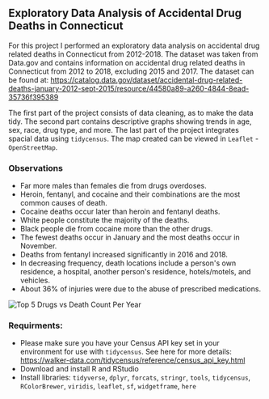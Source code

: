 ## Exploratory Data Analysis of Accidental Drug Deaths in Connecticut
For this project I performed an exploratory data analysis on accidental drug related deaths in Connecticut from 2012-2018. The dataset was taken from Data.gov and contains information on accidental drug related deaths in Connecticut from 2012 to 2018, excluding 2015 and 2017. The dataset can be found at: https://catalog.data.gov/dataset/accidental-drug-related-deaths-january-2012-sept-2015/resource/44580a89-a260-4844-8ead-35736f395389

The first part of the project consists of data cleaning, as to make the data tidy. The second part contains descriptive graphs showing trends in age, sex, race, drug type, and more. The last part of the project integrates spacial data using `tidycensus`. The map created can be viewed in `Leaflet` - `OpenStreetMap`. 

### Observations

* Far more males than females die from drugs overdoses.
* Heroin, fentanyl, and cocaine and their combinations are the most common causes of death.
* Cocaine deaths occur later than heroin and fentanyl deaths. 
* White people constitute the majority of the deaths.
* Black people die from cocaine more than the other drugs.
* The fewest deaths occur in January and the most deaths occur in November.
* Deaths from fentanyl increased significantly in 2016 and 2018.
* In decreasing frequency, death locations include a person's own residence, a hospital, another person's residence, hotels/motels, and vehicles.
* About 36% of injuries were due to the abuse of prescribed medications.

![Top 5 Drugs vs Death Count Per Year](https://github.com/[AleahGoldstein]/[EDA_AccidentalDrugDeaths_Connecticut]/blob/[Master]/unnamed-chunk-30-1.png?raw=true)

### Requirments:
* Please make sure you have your Census API key set in your environment for use with `tidycensus`. See here for more details: https://walker-data.com/tidycensus/reference/census_api_key.html
* Download and install R and RStudio
* Install libraries: `tidyverse`, `dplyr`, `forcats`, `stringr`, `tools`, `tidycensus`, `RColorBrewer`, `viridis`, `leaflet`, `sf`, `widgetframe`, `here`

